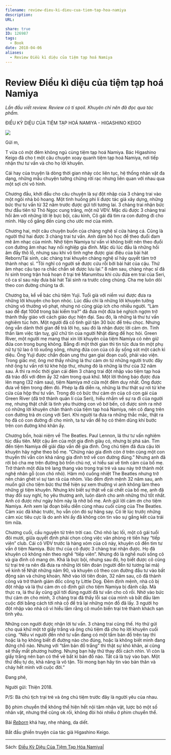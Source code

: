 ```yaml
---
filename: review-dieu-ki-dieu-cua-tiem-tap-hoa-namiya
description: 
URL: 

share: true
ID: 126987
tags:
  - Book
date: 2018-04-06
aliases:
  - Review Điều kì diệu của tiệm tạp hoá Namiya
---
```

# Review Điều kì diệu của tiệm tạp hoá Namiya

*Lần đầu viết review. Review có tí spoil. Khuyên chỉ nên đã đọc qua tác phẩm.*

ĐIỀU KỲ DIỆU CỦA TIỆM TẠP HOÁ NAMIYA - HIGASHINO KEIGO

![](https://i.imgur.com/xpbTkNF.jpg)


Gửi m,

T vừa có một đêm không ngủ cùng tiệm tạp hoá Namiya. Bác Higashino Keigo đã cho t một câu chuyện xoay quanh tiệm tạp hoá Namiya, nơi tiếp nhận thư tư vấn và cho họ lời khuyên.

Cái hay của truyện là dòng thời gian nhảy cóc liên tục, hệ thống nhân vật đa dạng, những mẫu chuyện tưởng chừng rời rạc nhưng liên quan với nhau qua một sợi chỉ vô hình.

Chương đầu, khởi đầu cho câu chuyện là sự đột nhập của 3 chàng trai vào một ngôi nhà bỏ hoang. Một tình huống phi lí được tác giả xây dựng, những bức thư tư vấn từ 32 năm trước được gửi tới tương lai. 3 chàng trai nhận bức thư đầu tiên từ Thỏ Ngọc cung trăng, một nữ VĐV. Mặc dù được 3 chàng trai hồi âm với những lời lẽ bực bội, cáu kỉnh, Cô gái đã tìm ra con đường đi cho mình. Hãy cố gắng đến cùng cho ước mơ của mình.

Chương hai, một câu chuyện buồn của chàng nghệ sĩ cửa hàng cá. Cũng là người thứ hai được 3 chàng trai tư vấn. Anh dám bỏ học để theo đuổi đam mê âm nhạc của mình. Nhờ tiệm Namiya tư vấn vì không biết nên theo đuổi con đường âm nhạc hay nối nghiệp gia đình. Mặc dù lúc đầu là những hồi âm đầy thô lỗ, nhưng sau khi vô tình nghe được giai điệu của bài hát Reborn/Tái sinh, các chàng trai khuyên chàng nghệ sĩ hãy quyết tâm trở thành nhạc sĩ. “Tôi nghĩ có người sẽ được cứu rỗi bởi bài hát của cậu. Thứ âm nhạc cậu tạo ra chắc chắn sẽ được lưu lại.” 8 năm sau, chàng nhạc sĩ đã hi sinh trong trận hoả hoạn ở trại trẻ Marumitsu khi cứu đứa em trai của Seri, cô ca sĩ sau này đưa bài hát Tái sinh ra trước công chúng. Cha mẹ luôn dõi theo con đường chúng ta đi.

Chương ba, kể về bác chủ tiệm Yuji. Tuổi già với niềm vui được đưa ra những lời khuyên cho bọn nhóc. Lúc đầu chỉ là những lời khuyên tưởng chừng vô thưởng vô phạt, nhưng nó cũng giúp ích cho nhiều người. “Làm sao để đạt 100đ trong bài kiểm tra?” đã đưa một đứa bé nghịch ngợm trở thành thầy giáo với cách giáo dục hiện đại. Sau đó, là những lá thư tư vấn nghiêm túc hơn. Một người đã cố tình gửi tận 30 bức để trêu chọc. Nhưng ông vẫn dành thời gian để trả lời họ, sau đó là nhận được lời cảm ơn. Tinh thần làm việc tận tuỵ, giữ chữ tín của người Nhật đáng để học hỏi. Green River, một người mẹ mang thai xin lời khuyên của tiệm Namiya có nên giữ đứa con trong bụng không. Bẵng đi một thời gian thì tin tức đưa tin một phụ nữ tự tử lao ô tô xuống sông, nhưng đứa con của cô ấy sống sót một cách kì diệu. Ông Yuji được chẩn đoán ung thư gan giai đoạn cuối, phải vào viện. Trong giấc mơ, ông mơ thấy những lá thư cảm ơn từ những người trước đây nhờ ông tư vấn rơi từ khe hộp thư, nhưng đó là những lá thư của 32 năm sau. À thì ra mốc thời gian cái đêm 3 chàng trai đột nhập vào tiệm tạp hoá đã tráo đổi với đêm ấy 32 năm trong quá khứ. Một lời thông báo được đưa lên mạng (32 năm sau), tiệm Namiya mở cửa một đêm duy nhất. Ông được đưa về tiệm trong đêm đó. Phép lạ đã diễn ra, những lá thư thật sự rơi từ khe cửa của hộp thư tư vấn. Trong đó có bức thư cảm ơn của cô con gái của Green River (đã trở thành quản lí của Seri), hiểu nhầm về sự ra đi của người mẹ, nhưng thật chất là tình yêu thương con vô bờ bến, cô được sinh ra nhờ có những lời khuyên chân thành của tiệm tạp hoá Namiya, nên cô đang trên con đường trả ơn cùng với Seri. Khi người ta đưa ra những thắc mắc, thật ra họ đã có con đường đi cho mình, ta tư vấn để họ có thêm dũng khí bước trên con đường khó khăn ấy.

Chương bốn, hoài niệm về The Beatles. Paul Lennon, lá thư tư vấn nghiêm túc đầu tiên. Một cậu ấm của một gia đình giàu có, nhưng bị phá sản. Tìm đến tiệm Namiya để giải đáp vấn đề gia đình. Ông chủ tiệm đã đưa cậu lời khuyên hãy nghe theo bố mẹ. “Chừng nào gia đình còn ở trên cùng một con thuyền thì vẫn còn khả năng gia đình trở về con đường đúng.” Nhưng anh đã rời bỏ cha mẹ trên đường bỏ trốn chủ nợ, vì hiểu sai về tình cảm của bố mẹ. Trở thành một đứa trẻ lang thang vào trong trại trẻ và sau này trở thành một nghệ nhân gỗ (con chó nhỏ). Hâm mộ cuồng nhiệt The Beatles nhưng trở nên chán ghét vì sự tan rã của nhóm. Vào đêm định mệnh 32 năm sau, anh muốn gửi cho tiệm bức thư thể hiện sự xem thường vì anh không làm theo những gì tiệm khuyên. Nhưng khi biết sự thật về cái chết của bố mẹ, anh đã thay đổi suy nghĩ, họ yêu thương anh, luôn dành cho anh những thứ tốt nhất. Anh có được như ngày hôm này là nhờ bố mẹ. Anh gửi lời cảm ơn cho tiệm Namiya. Anh xem lại đoạn biểu diễn cùng nhau cuối cùng của The Beatles. Cảm xúc đã khác trước, họ vẫn còn đó sự hăng say. Có lẽ lúc trước những cảm xúc tiêu cực là do anh khi ấy đã không còn tin vào sự gắng kết của trái tim nữa.

Chương cuối, cầu nguyện từ trên trời cao. Chó nhỏ lạc lối, một cô gái tuổi đôi mươi, giữa quyết định phải chọn công việc văn phòng rẻ tiền hay “tiếp viên” club. Cái cô VĐV trước là hàng xóm của cô này, khuyên cô đến tìm tư vấn ở tiệm Namiya. Bức thư của cô được 3 chàng trai nhận được. Họ đã khuyên cô không nên theo nghề “tiếp viên”. Nhưng đó là nghề nuôi sống cô và gia đình cô mang ơn. Khá là bực bội, nhưng sau đó, họ biết được cô cũng từ trại trẻ ra nên đã đưa ra những lời tiên đoán (người đến từ tương lai mà) về kinh tế Nhật những năm 90, và khuyên cô theo con đường đầu tư vào bất động sản và chứng khoán.  Nhờ vào lời tiên đoán, 32 năm sau, cô đã thành công và trở thành giám đốc công ty Little Dog. Đêm định mệnh, nhà cô bị đột nhập và lá thư cảm ơn cô định gửi cho tiệm Namiya bị đánh cắp. Mà thực ra, lá thư ấy cũng gửi tới đúng người đã tư vấn cho cô rồi. Nhờ vào bức thư cảm ơn cho mình, 3 chàng trai đã thấy lỗi sai của mình và bắt đầu làm cuộc đời bằng cách tới nhà cô để trả lại những món đồ đã lấy. 3 người họ đột nhập vào nhà cô vì hiểu lầm rằng cô muốn biến trại trẻ thành khách sạn tình yêu.

Những con người được nhận lời tư vấn. 3 chàng trai cũng thế. Họ thử gửi cho quá khứ một tờ giấy trắng và ông chủ tiệm đã cho họ lời khuyên cuối cùng. “Nếu ví người đến nhờ tư vấn đang có một tấm bản đồ trên tay thì hoặc là họ không biết đi đường nào cho đúng, hoặc là không biết mình đang đứng chỗ nào. Nhưng với “tấm bản đồ trắng” thì thật sự khó khăn, ai cũng sẽ thấy mất phương hướng. Nhưng bạn hãy thử thay đổi cách nhìn. Vì còn là giấy trắng nên bạn có thể vẽ bất kì bản đồ nào. Tất cả là tuỳ vào bạn. Một thứ đều tự do, khả năng là vô tận. Tôi mong bạn hãy tin vào bản thân và cháy hết mình với cuộc đời.”

Đang phê,

Người gửi: Thiện 2018.

P/S: Bà chủ tịch trại trẻ và ông chủ tiệm trước đây là người yêu của nhau.

Bộ phim chuyển thể không thể hiện hết nội tâm nhân vật, lược bỏ một số nhân vật, nhưng thế cũng ok rồi, không đòi hỏi nhiều ở phim chuyển thể.

Bài *[Reborn](https://youtu.be/GMUiipgOPVY)* khá hay, nhẹ nhàng, da diết.

Bắt đầu ghiền truyện của tác giả Higashino Keigo.

---
Sách: [Điều Kỳ Diệu Của Tiệm Tạp Hóa Namiya|](./dieu-ki-dieu-cua-tiem-tap-hoa-namiya.md)